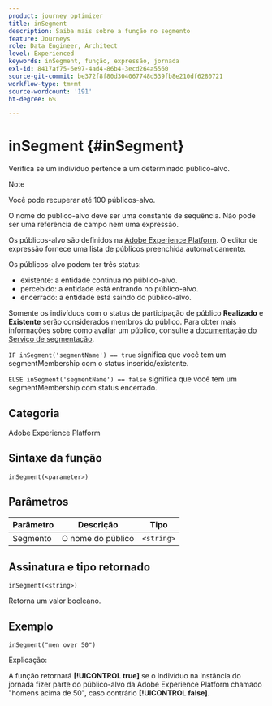 ```yaml
---
product: journey optimizer
title: inSegment
description: Saiba mais sobre a função no segmento
feature: Journeys
role: Data Engineer, Architect
level: Experienced
keywords: inSegment, função, expressão, jornada
exl-id: 8417af75-6e97-4ad4-86b4-3ecd264a5560
source-git-commit: be372f8f80d304067748d539fb8e210df6280721
workflow-type: tm+mt
source-wordcount: '191'
ht-degree: 6%

---
```


# inSegment {#inSegment}

Verifica se um indivíduo pertence a um determinado público-alvo.

>[!NOTE]
>
>Você pode recuperar até 100 públicos-alvo.

O nome do público-alvo deve ser uma constante de sequência. Não pode ser uma referência de campo nem uma expressão.

Os públicos-alvo são definidos na [Adobe Experience Platform](https://platform.adobe.com/audience/overview). O editor de expressão fornece uma lista de públicos preenchida automaticamente.

Os públicos-alvo podem ter três status:

* existente: a entidade continua no público-alvo.
* percebido: a entidade está entrando no público-alvo.
* encerrado: a entidade está saindo do público-alvo.

Somente os indivíduos com o status de participação de público **Realizado** e **Existente** serão considerados membros do público. Para obter mais informações sobre como avaliar um público, consulte a [documentação do Serviço de segmentação](https://experienceleague.adobe.com/docs/experience-platform/segmentation/tutorials/evaluate-a-segment.html#interpret-segment-results).

`IF inSegment('segmentName') == true` significa que você tem um segmentMembership com o status inserido/existente.

`ELSE inSegment('segmentName') == false` significa que você tem um segmentMembership com status encerrado.

## Categoria

Adobe Experience Platform

## Sintaxe da função

`inSegment(<parameter>)`

## Parâmetros

| Parâmetro | Descrição | Tipo |
|--- |--- |--- |
| Segmento | O nome do público | `<string>` |

## Assinatura e tipo retornado

`inSegment(<string>)`

Retorna um valor booleano.

## Exemplo

`inSegment("men over 50")`

Explicação:

A função retornará **[!UICONTROL true]** se o indivíduo na instância do jornada fizer parte do público-alvo da Adobe Experience Platform chamado &quot;homens acima de 50&quot;, caso contrário **[!UICONTROL false]**.
